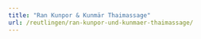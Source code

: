 ```yaml
---
title: "Ran Kunpor & Kunmär Thaimassage"
url: /reutlingen/ran-kunpor-und-kunmaer-thaimassage/
---
```

